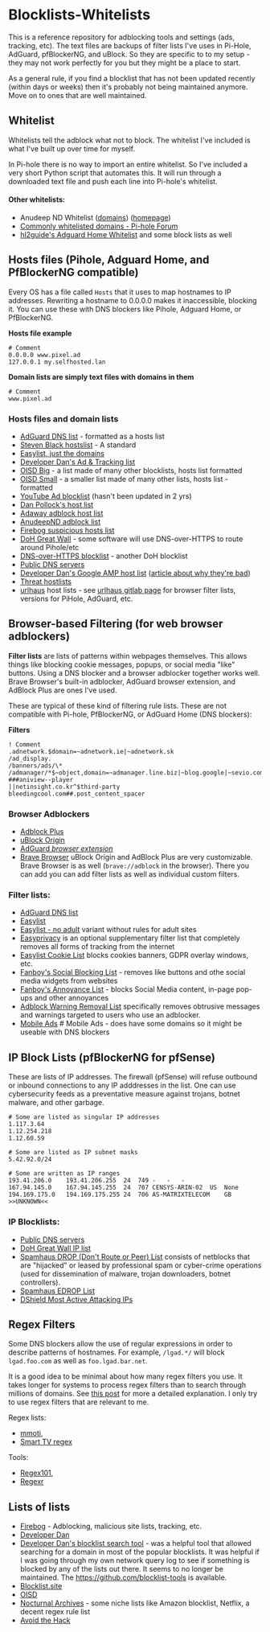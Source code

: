 ﻿# Blocklists-Whitelists

This is a reference repository for adblocking tools and settings (ads, tracking, etc). The text files are backups of filter lists I've uses in Pi-Hole, AdGuard, pfBlockerNG, and uBlock. So they are specific to to my setup - they may not work perfectly for you but they might be a place to start.

As a general rule, if you find a blocklist that has not been updated recently (within days or weeks) then it's probably not being maintained anymore. Move on to ones that are well maintained.

## Whitelist

Whitelists tell the adblock what not to block. The whitelist I've included is what I've built up over time for myself.

In Pi-hole there is no way to import an entire whitelist. So I've included a very short Python script that automates this. It will run through a downloaded text file and push each line into Pi-hole's whitelist.

#### Other whitelists:

- Anudeep ND Whitelist ([domains](https://raw.githubusercontent.com/anudeepND/whitelist/master/domains/whitelist.txt)) ([homepage](https://github.com/anudeepND/whitelist))
- [Commonly whitelisted domains - Pi-hole Forum](https://discourse.pi-hole.net/t/commonly-whitelisted-domains/212)
- [hl2guide's Adguard Home Whitelist](https://github.com/hl2guide/AdGuard-Home-Whitelist) and some block lists as well

## Hosts files (**Pihole**, **Adguard Home**, and **PfBlockerNG** compatible)

Every OS has a file called `Hosts` that it uses to map hostnames to IP addresses. Rewriting a hostname to 0.0.0.0 makes it inaccessible, blocking it. You can use these with DNS blockers like Pihole, Adguard Home, or PfBlockerNG.

**Hosts file example**

```
# Comment
0.0.0.0 www.pixel.ad
127.0.0.1 my.selfhosted.lan
```

**Domain lists are simply text files with domains in them**

```
# Comment
www.pixel.ad
```

### Hosts files and domain lists

- [AdGuard DNS list](https://v.firebog.net/hosts/AdguardDNS.txt) - formatted as a hosts list
- [Steven Black hostslist](https://github.com/StevenBlack/hosts/raw/master/hosts) - A standard
- [Easylist, just the domains](https://v.firebog.net/hosts/Easylist.txt)
- [Developer Dan's Ad & Tracking list](https://www.github.developerdan.com/hosts/lists/ads-and-tracking-extended.txt)
- [OISD Big](https://big.oisd.nl/domains) - a list made of many other blocklists, hosts list formatted
- [OISD Small](https://small.oisd.nl/domains) - a smaller list made of many other lists, hosts list - formatted
- [YouTube Ad blocklist](https://raw.githubusercontent.com/Ewpratten/youtube_ad_blocklist/master/blocklist.txt) (hasn't been updated in 2 yrs)
- [Dan Pollock's host list](https://someonewhocares.org/hosts/zero/hosts)
- [Adaway adblock host list](https://adaway.org/hosts.txt)
- [AnudeepND adblock list](https://raw.githubusercontent.com/anudeepND/blacklist/master/adservers.txt)
- [Firebog suspicious hosts list](https://v.firebog.net/hosts/static/w3kbl.txt)
- [DoH Great Wall](https://raw.githubusercontent.com/Sekhan/TheGreatWall/master/TheGreatWall.txt) - some software will use DNS-over-HTTPS to route around Pihole/etc
- [DNS-over-HTTPS blocklist](https://github.com/curl/curl/wiki/DNS-over-HTTPS) - another DoH blocklist
- [Public DNS servers](https://raw.githubusercontent.com/nocturnalarchives/BlockLists/master/public-dns-servers.txt)
- [Developer Dan's Google AMP host list](https://www.github.developerdan.com/hosts/lists/amp-hosts-extended.txt) ([article about why they're bad](https://www.theregister.com/2017/05/19/open_source_insider_google_amp_bad_bad_bad/))
- [Threat hostlists](https://github.com/PeterDaveHello/threat-hostlist)
- [urlhaus](https://malware-filter.gitlab.io/malware-filter/urlhaus-filter-hosts-online.txt) host lists - see [urlhaus gitlab page](https://gitlab.com/malware-filter/urlhaus-filter) for browser filter lists, versions for PiHole, AdGuard, etc.

## Browser-based Filtering (for **web browser adblockers**)

**Filter lists** are lists of patterns within webpages themselves. This allows things like blocking cookie messages, popups, or social media "like" buttons. Using a DNS blocker and a browser adblocker together works well. Brave Browser's built-in adblocker, AdGuard browser extension, and AdBlock Plus are ones I've used.

These are typical of these kind of filtering rule lists. These are not compatible with Pi-hole, PfBlockerNG, or AdGuard Home (DNS blockers):

**Filters**

```
! Comment
.adnetwork.$domain=~adnetwork.ie|~adnetwork.sk
/ad_display.
/banners/ads/\*
/admanager/*$~object,domain=~admanager.line.biz|~blog.google|~sevio.com
###aniview--player
||netinsight.co.kr^$third-party
bleedingcool.com##.post_content_spacer
```

### Browser Adblockers

- [Adblock Plus](https://chrome.google.com/webstore/detail/adblock-plus-free-ad-bloc/cfhdojbkjhnklbpkdaibdccddilifddb)
- [uBlock Origin](https://chrome.google.com/webstore/detail/ublock-origin/cjpalhdlnbpafiamejdnhcphjbkeiagm)
- [AdGuard _browser extension_](https://chrome.google.com/webstore/detail/adguard-adblocker/bgnkhhnnamicmpeenaelnjfhikgbkllg)
- [Brave Browser](https://brave.com/download/)
  uBlock Origin and AdBlock Plus are very customizable. Brave Browser is as well (`brave://adblock` in the browser). There you can add you can add filter lists as well as individual custom filters.

### Filter lists:

- [AdGuard DNS list](https://adguardteam.github.io/HostlistsRegistry/assets/filter_1.txt)
- [Easylist](https://easylist.to/easylist/easylist.txt)
- [Easylist - no adult](https://easylist-downloads.adblockplus.org/easylist_noadult.txt) variant without rules for adult sites
- [Easyprivacy](https://easylist.to/easylist/easyprivacy.txt) is an optional supplementary filter list that completely removes all forms of tracking from the internet
- [Easylist Cookie List](https://secure.fanboy.co.nz/fanboy-cookiemonster.txt) blocks cookies banners, GDPR overlay windows, etc.
- [Fanboy's Social Blocking List](https://easylist.to/easylist/fanboy-social.txt) - removes like buttons and othe social media widgets from websites
- [Fanboy's Annoyance List](https://secure.fanboy.co.nz/fanboy-annoyance.txt) - blocks Social Media content, in-page pop-ups and other annoyances
- [Adblock Warning Removal List](https://easylist-downloads.adblockplus.org/antiadblockfilters.txt) specifically removes obtrusive messages and warnings targeted to users who use an adblocker.
- [Mobile Ads](https://raw.githubusercontent.com/YanFung/Ads/master/Mobile) # Mobile Ads - does have some domains so it might be useable with DNS blockers

## IP Block Lists (pfBlockerNG for pfSense)

These are lists of IP addresses. The firewall (pfSense) will refuse outbound or inbound connections to any IP adddresses in the list. One can use cybersecurity feeds as a preventative measure against trojans, botnet malware, and other garbage.

```
# Some are listed as singular IP addresses
1.117.3.64
1.12.254.218
1.12.60.59

# Some are listed as IP subnet masks
5.42.92.0/24

# Some are written as IP ranges
193.41.206.0	193.41.206.255	24	749	-	-	-
167.94.145.0	167.94.145.255	24	707	CENSYS-ARIN-02	US	None
194.169.175.0	194.169.175.255	24	706	AS-MATRIXTELECOM	GB	>>UNKNOWN<<
```

### IP Blocklists:

- [Public DNS servers](https://public-dns.info/nameservers.txt)
- [DoH Great Wall IP list](https://raw.githubusercontent.com/Sekhan/TheGreatWall/master/TheGreatWall_ipv4)
- [Spamhaus DROP (Don't Route or Peer) List](https://www.spamhaus.org/drop/drop.txt) consists of netblocks that are "hijacked" or leased by professional spam or cyber-crime operations (used for dissemination of malware, trojan downloaders, botnet controllers).
- [Spamhaus EDROP List](http://www.spamhaus.org/drop/edrop.txt)
- [DShield Most Active Attacking IPs](http://feeds.dshield.org/top10-2.txt)

## Regex Filters

Some DNS blockers allow the use of regular expressions in order to describe patterns of hostnames. For example, `/lgad.*/` will block `lgad.foo.com` as well as `foo.lgad.bar.net`.

It is a good idea to be minimal about how many regex filters you use. It takes longer for systems to process regex filters than to search through millions of domains. See [this post](https://discourse.pi-hole.net/t/collection-of-regex-for-blacklisting/43178/10) for more a detailed explanation. I only try to use regex filters that are relevant to me.

Regex lists:

- [mmoti](https://github.com/mmotti/pihole-regex/blob/master/regex.list),
- [Smart TV regex](https://perflyst.github.io/PiHoleBlocklist/regex.list)

Tools:

- [Regex101](https://regex101.com/),
- [Regexr](https://regexr.com/)

## Lists of lists

- [Firebog](https://firebog.net/) - Adblocking, malicious site lists, tracking, etc.
- [Developer Dan](https://www.github.developerdan.com/hosts/)
- [Developer Dan's blocklist search tool](https://blocklist-tools.developerdan.com/entries/search) - was a helpful tool that allowed searching for a domain in most of the popular blocklists. It was helpful if I was going through my own network query log to see if something is blocked by any of the lists out there. It seems to no longer be maintained. The https://github.com/blocklist-tools is available.
- [Blocklist.site](https://blocklist.site/)
- [OISD](https://oisd.nl/)
- [Nocturnal Archives](https://github.com/nocturnalarchives/BlockLists) - some niche lists like Amazon blocklist, Netflix, a decent regex rule list
- [Avoid the Hack](https://avoidthehack.com/best-pihole-blocklists)

